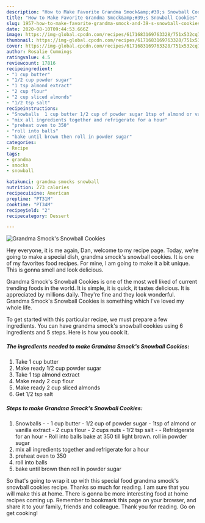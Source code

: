 ```yaml
---
description: "How to Make Favorite Grandma Smock&amp;#39;s Snowball Cookies"
title: "How to Make Favorite Grandma Smock&amp;#39;s Snowball Cookies"
slug: 1957-how-to-make-favorite-grandma-smock-and-39-s-snowball-cookies
date: 2020-08-10T09:44:53.666Z
image: https://img-global.cpcdn.com/recipes/6171683169763328/751x532cq70/grandma-smocks-snowball-cookies-recipe-main-photo.jpg
thumbnail: https://img-global.cpcdn.com/recipes/6171683169763328/751x532cq70/grandma-smocks-snowball-cookies-recipe-main-photo.jpg
cover: https://img-global.cpcdn.com/recipes/6171683169763328/751x532cq70/grandma-smocks-snowball-cookies-recipe-main-photo.jpg
author: Rosalie Cummings
ratingvalue: 4.5
reviewcount: 17816
recipeingredient:
- "1 cup butter"
- "1/2 cup powder sugar"
- "1 tsp almond extract"
- "2 cup flour"
- "2 cup sliced almonds"
- "1/2 tsp salt"
recipeinstructions:
- "Snowballs  1 cup butter 1/2 cup of powder sugar 1tsp of almond or vanilla extract 2 cups flour 2 cups nuts 1/2 tsp salt  Refridgerate for an hour Roll into balls bake at 350 till light brown. roll in powder sugar"
- "mix all ingredients together and refrigerate for a hour"
- "preheat oven to 350"
- "roll into balls"
- "bake until brown then roll in powder sugar"
categories:
- Recipe
tags:
- grandma
- smocks
- snowball

katakunci: grandma smocks snowball 
nutrition: 273 calories
recipecuisine: American
preptime: "PT31M"
cooktime: "PT34M"
recipeyield: "2"
recipecategory: Dessert

---
```



![Grandma Smock&#39;s Snowball Cookies](https://img-global.cpcdn.com/recipes/6171683169763328/751x532cq70/grandma-smocks-snowball-cookies-recipe-main-photo.jpg)

Hey everyone, it is me again, Dan, welcome to my recipe page. Today, we're going to make a special dish, grandma smock&#39;s snowball cookies. It is one of my favorites food recipes. For mine, I am going to make it a bit unique. This is gonna smell and look delicious.



Grandma Smock&#39;s Snowball Cookies is one of the most well liked of current trending foods in the world. It is simple, it is quick, it tastes delicious. It is appreciated by millions daily. They're fine and they look wonderful. Grandma Smock&#39;s Snowball Cookies is something which I've loved my whole life.


To get started with this particular recipe, we must prepare a few ingredients. You can have grandma smock&#39;s snowball cookies using 6 ingredients and 5 steps. Here is how you cook it.

<!--inarticleads1-->

##### The ingredients needed to make Grandma Smock&#39;s Snowball Cookies:

1. Take 1 cup butter
1. Make ready 1/2 cup powder sugar
1. Take 1 tsp almond extract
1. Make ready 2 cup flour
1. Make ready 2 cup sliced almonds
1. Get 1/2 tsp salt




<!--inarticleads2-->

##### Steps to make Grandma Smock&#39;s Snowball Cookies:

1. Snowballs -  - 1 cup butter - 1/2 cup of powder sugar - 1tsp of almond or vanilla extract - 2 cups flour - 2 cups nuts - 1/2 tsp salt -  - Refridgerate for an hour - Roll into balls bake at 350 till light brown. roll in powder sugar
1. mix all ingredients together and refrigerate for a hour
1. preheat oven to 350
1. roll into balls
1. bake until brown then roll in powder sugar




So that's going to wrap it up with this special food grandma smock&#39;s snowball cookies recipe. Thanks so much for reading. I am sure that you will make this at home. There is gonna be more interesting food at home recipes coming up. Remember to bookmark this page on your browser, and share it to your family, friends and colleague. Thank you for reading. Go on get cooking!
